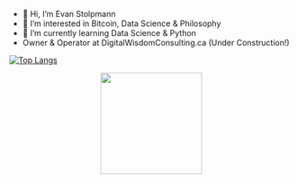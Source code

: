 - 👋 Hi, I’m Evan Stolpmann
- 👀 I’m interested in Bitcoin, Data Science & Philosophy
- 🌱 I’m currently learning Data Science & Python
- Owner & Operator at DigitalWisdomConsulting.ca (Under Construction!)


[![Top Langs](https://github-readme-stats.vercel.app/api/top-langs/?username=Stolpmann&layout=compact&theme=prussian&style=centerme)](https://github.com/anuraghazra/github-readme-stats)


<center>
<img height="180em" src="https://github-readme-stats.vercel.app/api?username=Stolpmann&show_icons=true&hide_border=true&&count_private=true&include_all_commits=true&theme=prussian" />
</center>
